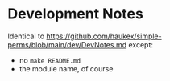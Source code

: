 Development Notes
=================

Identical to <https://github.com/haukex/simple-perms/blob/main/dev/DevNotes.md> except:
- no `make README.md`
- the module name, of course
